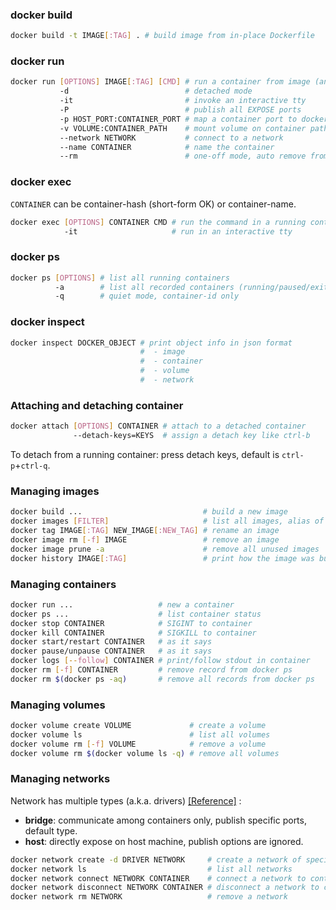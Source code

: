 ### docker build

```sh
docker build -t IMAGE[:TAG] . # build image from in-place Dockerfile
```

### docker run

```sh
docker run [OPTIONS] IMAGE[:TAG] [CMD] # run a container from image (and run the command)
           -d                          # detached mode
           -it                         # invoke an interactive tty
           -P                          # publish all EXPOSE ports
           -p HOST_PORT:CONTAINER_PORT # map a container port to docker host
           -v VOLUME:CONTAINER_PATH    # mount volume on container path
           --network NETWORK           # connect to a network
           --name CONTAINER            # name the container
           --rm                        # one-off mode, auto remove from docker ps after exited
```

### docker exec

`CONTAINER` can be container-hash (short-form OK) or container-name.

```sh
docker exec [OPTIONS] CONTAINER CMD # run the command in a running container
            -it                     # run in an interactive tty
```

### docker ps

```sh
docker ps [OPTIONS] # list all running containers
          -a        # list all recorded containers (running/paused/exited)
          -q        # quiet mode, container-id only
```

### docker inspect

```sh
docker inspect DOCKER_OBJECT # print object info in json format
                             #  - image
                             #  - container
                             #  - volume
                             #  - network
```

### Attaching and detaching container

```sh
docker attach [OPTIONS] CONTAINER # attach to a detached container
              --detach-keys=KEYS  # assign a detach key like ctrl-b
```

To detach from a running container: press detach keys, default is `ctrl-p`+`ctrl-q`.

### Managing images

```sh
docker build ...                           # build a new image
docker images [FILTER]                     # list all images, alias of docker image ls
docker tag IMAGE[:TAG] NEW_IMAGE[:NEW_TAG] # rename an image
docker image rm [-f] IMAGE                 # remove an image
docker image prune -a                      # remove all unused images
docker history IMAGE[:TAG]                 # print how the image was built
```

### Managing containers

```sh
docker run ...                   # new a container
docker ps ...                    # list container status
docker stop CONTAINER            # SIGINT to container
docker kill CONTAINER            # SIGKILL to container
docker start/restart CONTAINER   # as it says
docker pause/unpause CONTAINER   # as it says
docker logs [--follow] CONTAINER # print/follow stdout in container
docker rm [-f] CONTAINER         # remove record from docker ps
docker rm $(docker ps -aq)       # remove all records from docker ps
```

### Managing volumes

```sh
docker volume create VOLUME             # create a volume
docker volume ls                        # list all volumes
docker volume rm [-f] VOLUME            # remove a volume
docker volume rm $(docker volume ls -q) # remove all volumes
```

### Managing networks

Network has multiple types (a.k.a. drivers) [[Reference]](https://docs.docker.com/engine/network/#drivers) :

- **bridge**: communicate among containers only, publish specific ports, default type.
- **host**: directly expose on host machine, publish options are ignored.

```sh
docker network create -d DRIVER NETWORK     # create a network of specific type
docker network ls                           # list all networks
docker network connect NETWORK CONTAINER    # connect a network to container
docker network disconnect NETWORK CONTAINER # disconnect a network to container
docker network rm NETWORK                   # remove a network
```